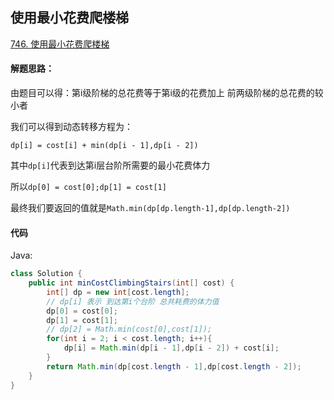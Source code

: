 ## 使用最小花费爬楼梯

[746. 使用最小花费爬楼梯](https://leetcode-cn.com/problems/min-cost-climbing-stairs/)

#### 解题思路：

由题目可以得：第i级阶梯的总花费等于第i级的花费加上 前两级阶梯的总花费的较小者

我们可以得到动态转移方程为：

```
dp[i] = cost[i] + min(dp[i - 1],dp[i - 2])
```

其中`dp[i]`代表到达第i层台阶所需要的最小花费体力

所以`dp[0] = cost[0];dp[1] = cost[1]`

最终我们要返回的值就是`Math.min(dp[dp.length-1],dp[dp.length-2])`

#### 代码 

Java:

```java
class Solution {
    public int minCostClimbingStairs(int[] cost) {
        int[] dp = new int[cost.length];
        // dp[i] 表示 到达第i个台阶 总共耗费的体力值
        dp[0] = cost[0];
        dp[1] = cost[1];
        // dp[2] = Math.min(cost[0],cost[1]);
        for(int i = 2; i < cost.length; i++){
            dp[i] = Math.min(dp[i - 1],dp[i - 2]) + cost[i];
        }
        return Math.min(dp[cost.length - 1],dp[cost.length - 2]); 
    }
}
```

